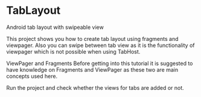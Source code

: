 TabLayout
=========

Android tab layout with swipeable view

This project shows you how to create tab layout using fragments and viewpager. Also you can swipe between tab view as it is the functionality of viewpager which is not possible when using TabHost.

ViewPager and Fragments
Before getting into this tutorial it is suggested to have knowledge on Fragments and ViewPager as these two are main concepts used here. 

Run the project and check whether the views for tabs are added or not.
